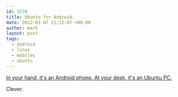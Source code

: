 ```yaml
---
id: 1576
title: Ubuntu for Android.
date: 2012-03-07 11:12:07 +00:00
author: mark
layout: post
tags:
  - android
  - linux
  - mobiles
  - ubuntu
---
```

[In your hand, it's an Android phone. At your desk, it's an Ubuntu PC.](http://www.ubuntu.com/devices/android)

Clever.
